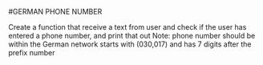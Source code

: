 #GERMAN PHONE NUMBER

Create a function that receive a text from user
and check if the user has entered a phone number, and print that out
Note: phone number should be within the German network starts with (030,017)
and has 7 digits after the prefix number
